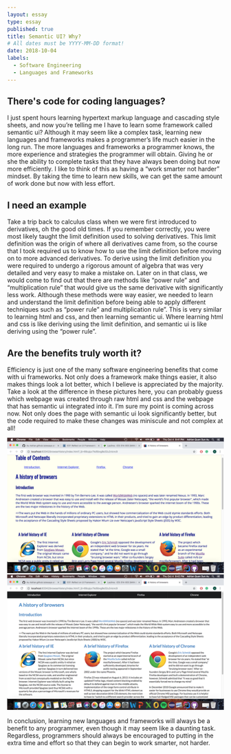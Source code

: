 ```yaml
---
layout: essay
type: essay
published: true
title: Semantic UI? Why?
# All dates must be YYYY-MM-DD format!
date: 2018-10-04
labels:
  - Software Engineering
  - Languages and Frameworks
---
```


## There's code for coding languages?

I just spent hours learning hypertext markup language and cascading style sheets, and now you’re telling me I have to learn some framework called semantic ui?  Although it may seem like a complex task, learning new languages and frameworks makes a programmer’s life much easier in the long run. The more languages and frameworks a programmer knows, the more experience and strategies the programmer will obtain. Giving he or she the ability to complete tasks that they have always been doing but now more efficiently. I like to think of this as having a “work smarter not harder” mindset. By taking the time to learn new skills, we can get the same amount of work done but now with less effort. 

## I need an example

Take a trip back to calculus class when we were first introduced to derivatives, oh the good old times. If you remember correctly, you were most likely taught the limit definition used to solving derivatives. This limit definition was the origin of where all derivatives came from, so the course that I took required us to know how to use the limit definition before moving on to more advanced derivatives. To derive using the limit definition you were required to undergo a rigorous amount of algebra that was very detailed and very easy to make a mistake on. Later on in that class, we would come to find out that there are methods like “power rule” and “multiplication rule” that would give us the same derivative with significantly less work. Although these methods were way easier, we needed to learn and understand the limit definition before being able to apply different techniques such as “power rule” and multiplication rule”. This is very similar to learning html and css, and then learning semantic ui. Where learning html and css is like deriving using the limit definition, and semantic ui is like deriving using the “power rule”. 
  
## Are the benefits truly worth it?

Efficiency is just one of the many software engineering benefits that come with ui frameworks. Not only does a framework make things easier, it also makes things look a lot better, which I believe is appreciated by the majority. Take a look at the difference in these pictures here, you can probably guess which webpage was created through raw html and css and the webpage that has semantic ui integrated into it. I’m sure my point is coming across now. Not only does the page with semantic ui look significantly better, but the code required to make these changes was miniscule and not complex at all!

  <img class="ui large middle floated image" src="../images/rawhtml.png">
  <img class="ui large middle image" src="../images/semantic.png">



In conclusion, learning new languages and frameworks will always be a benefit to any programmer, even though it may seem like a daunting task. Regardless, programmers should always be encouraged to putting in the extra time and effort so that they can begin to work smarter, not harder.



